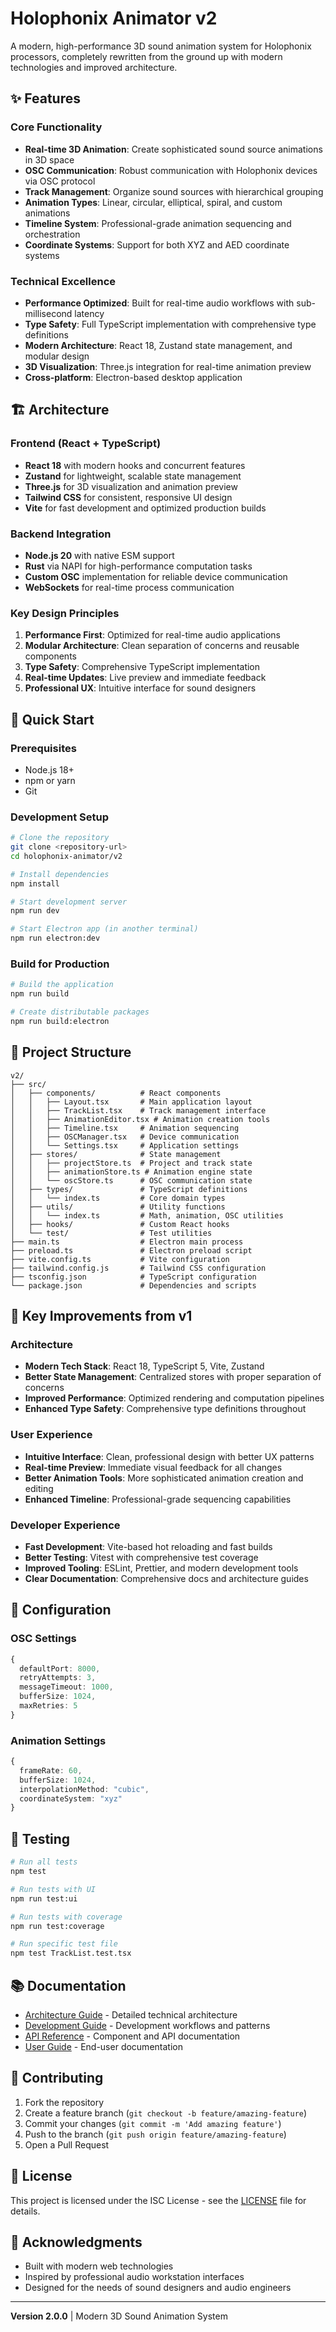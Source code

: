 # Holophonix Animator v2

A modern, high-performance 3D sound animation system for Holophonix processors, completely rewritten from the ground up with modern technologies and improved architecture.

## ✨ Features

### Core Functionality
- **Real-time 3D Animation**: Create sophisticated sound source animations in 3D space
- **OSC Communication**: Robust communication with Holophonix devices via OSC protocol
- **Track Management**: Organize sound sources with hierarchical grouping
- **Animation Types**: Linear, circular, elliptical, spiral, and custom animations
- **Timeline System**: Professional-grade animation sequencing and orchestration
- **Coordinate Systems**: Support for both XYZ and AED coordinate systems

### Technical Excellence
- **Performance Optimized**: Built for real-time audio workflows with sub-millisecond latency
- **Type Safety**: Full TypeScript implementation with comprehensive type definitions
- **Modern Architecture**: React 18, Zustand state management, and modular design
- **3D Visualization**: Three.js integration for real-time animation preview
- **Cross-platform**: Electron-based desktop application

## 🏗️ Architecture

### Frontend (React + TypeScript)
- **React 18** with modern hooks and concurrent features
- **Zustand** for lightweight, scalable state management
- **Three.js** for 3D visualization and animation preview
- **Tailwind CSS** for consistent, responsive UI design
- **Vite** for fast development and optimized production builds

### Backend Integration
- **Node.js 20** with native ESM support
- **Rust** via NAPI for high-performance computation tasks
- **Custom OSC** implementation for reliable device communication
- **WebSockets** for real-time process communication

### Key Design Principles
1. **Performance First**: Optimized for real-time audio applications
2. **Modular Architecture**: Clean separation of concerns and reusable components
3. **Type Safety**: Comprehensive TypeScript implementation
4. **Real-time Updates**: Live preview and immediate feedback
5. **Professional UX**: Intuitive interface for sound designers

## 🚀 Quick Start

### Prerequisites
- Node.js 18+
- npm or yarn
- Git

### Development Setup

```bash
# Clone the repository
git clone <repository-url>
cd holophonix-animator/v2

# Install dependencies
npm install

# Start development server
npm run dev

# Start Electron app (in another terminal)
npm run electron:dev
```

### Build for Production

```bash
# Build the application
npm run build

# Create distributable packages
npm run build:electron
```

## 📁 Project Structure

```
v2/
├── src/
│   ├── components/          # React components
│   │   ├── Layout.tsx       # Main application layout
│   │   ├── TrackList.tsx    # Track management interface
│   │   ├── AnimationEditor.tsx # Animation creation tools
│   │   ├── Timeline.tsx     # Animation sequencing
│   │   ├── OSCManager.tsx   # Device communication
│   │   └── Settings.tsx     # Application settings
│   ├── stores/              # State management
│   │   ├── projectStore.ts  # Project and track state
│   │   ├── animationStore.ts # Animation engine state
│   │   └── oscStore.ts      # OSC communication state
│   ├── types/               # TypeScript definitions
│   │   └── index.ts         # Core domain types
│   ├── utils/               # Utility functions
│   │   └── index.ts         # Math, animation, OSC utilities
│   ├── hooks/               # Custom React hooks
│   └── test/                # Test utilities
├── main.ts                  # Electron main process
├── preload.ts               # Electron preload script
├── vite.config.ts           # Vite configuration
├── tailwind.config.js       # Tailwind CSS configuration
├── tsconfig.json            # TypeScript configuration
└── package.json             # Dependencies and scripts
```

## 🎯 Key Improvements from v1

### Architecture
- **Modern Tech Stack**: React 18, TypeScript 5, Vite, Zustand
- **Better State Management**: Centralized stores with proper separation of concerns
- **Improved Performance**: Optimized rendering and computation pipelines
- **Enhanced Type Safety**: Comprehensive type definitions throughout

### User Experience
- **Intuitive Interface**: Clean, professional design with better UX patterns
- **Real-time Preview**: Immediate visual feedback for all changes
- **Better Animation Tools**: More sophisticated animation creation and editing
- **Enhanced Timeline**: Professional-grade sequencing capabilities

### Developer Experience
- **Fast Development**: Vite-based hot reloading and fast builds
- **Better Testing**: Vitest with comprehensive test coverage
- **Improved Tooling**: ESLint, Prettier, and modern development tools
- **Clear Documentation**: Comprehensive docs and architecture guides

## 🔧 Configuration

### OSC Settings
```typescript
{
  defaultPort: 8000,
  retryAttempts: 3,
  messageTimeout: 1000,
  bufferSize: 1024,
  maxRetries: 5
}
```

### Animation Settings
```typescript
{
  frameRate: 60,
  bufferSize: 1024,
  interpolationMethod: "cubic",
  coordinateSystem: "xyz"
}
```

## 🧪 Testing

```bash
# Run all tests
npm test

# Run tests with UI
npm run test:ui

# Run tests with coverage
npm run test:coverage

# Run specific test file
npm test TrackList.test.tsx
```

## 📚 Documentation

- [Architecture Guide](./ARCHITECTURE.md) - Detailed technical architecture
- [Development Guide](./docs/development/) - Development workflows and patterns
- [API Reference](./docs/api/) - Component and API documentation
- [User Guide](./docs/user/) - End-user documentation

## 🤝 Contributing

1. Fork the repository
2. Create a feature branch (`git checkout -b feature/amazing-feature`)
3. Commit your changes (`git commit -m 'Add amazing feature'`)
4. Push to the branch (`git push origin feature/amazing-feature`)
5. Open a Pull Request

## 📄 License

This project is licensed under the ISC License - see the [LICENSE](LICENSE) file for details.

## 🙏 Acknowledgments

- Built with modern web technologies
- Inspired by professional audio workstation interfaces
- Designed for the needs of sound designers and audio engineers

---

**Version 2.0.0** | Modern 3D Sound Animation System
